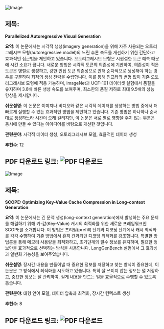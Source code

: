 ![Image](https://avatars.githubusercontent.com/u/4d9f9a546aa8c63e277161ea700075c4?v=4)
## 제목:
**Parallelized Autoregressive Visual Generation**

**요약**:
이 논문에서는 시각적 생성(imagery generation)을 위해 자주 사용되는 오토리그레시브 모형(autoregressive model)의 느린 추론 속도를 개선하기 위한 간단하고 효과적인 접근법을 제안하고 있습니다. 오토리그레시브 모형은 시퀀셜한 토큰 예측 때문에 시간 소요가 큽니다. 새로운 방법은 시각적 토큰의 의존성에 기반하여, 의존성이 적은 토큰은 병렬로 생성하고, 강한 인접 토큰 의존성으로 인해 순차적으로 생성해야 하는 경우를 구분하여 최적의 생성 전략을 수립합니다. 이를 통해 인프라의 변형 없이 기존 오토리그레시브 모형에 적용 가능하며, ImageNet과 UCF-101 데이터셋 실험에서 품질을 유지하며 3.6배 빠른 생성 속도를 보여주며, 최소한의 품질 저하로 최대 9.5배의 성능 향상을 제시합니다.

**쉬운설명**:
이 논문은 이미지나 비디오와 같은 시각적 데이터를 생성하는 방법 중에서 더 빠르게 실행할 수 있는 효과적인 방법을 제안하고 있습니다. 기존 방법은 하나하나 순서대로 생성하느라 시간이 오래 걸리지만, 이 논문은 서로 별로 영향을 주지 않는 부분은 동시에 만들 수 있다는 아이디어를 바탕으로 개선한 것입니다.

**관련분야**:
시각적 데이터 생성, 오토리그레시브 모델, 효율적인 데이터 생성

**추천수**:
12

**PDF 다운로드 링크**: ![PDF 다운로드](https://arxiv.org/pdf/2412.15119)
---

![Image](https://cdn-thumbnails.huggingface.co/social-thumbnails/papers/2412.13649.png)
## 제목:
**SCOPE: Optimizing Key-Value Cache Compression in Long-context Generation**

**요약**:
이 논문에서는 긴 문맥 생성(long-context generation)에서 발생하는 주요 문제를 해결하기 위해 키-값(Key-Value) 캐시의 최적화를 위한 새로운 프레임워크인 SCOPE를 소개합니다. 이 방법은 프리필(prefill) 단계와 디코딩 단계에서 캐시 최적화를 각각 수행하여 기존 방법에서 흔히 간과되던 디코딩 최적화를 강조합니다. 특별한 방법론을 통해 메모리 사용량을 최적화하고, 초기단계의 필수 정보를 유지하며, 필요한 정보만을 효과적으로 선택하는 방식을 사용합니다. LongGenBench 실험에서 그 효과성과 일반화 가능성을 보여주었습니다.

**쉬운설명**:
장시간 내용을 만들어낼 때 중요한 정보를 저장하고 찾는 방식이 중요한데, 이 논문은 그 방식에서 최적화를 시도하고 있습니다. 특히 잘 쓰이지 않는 정보는 덜 저장하고, 중요한 정보는 잘 관리하여, 길게 내용을 만드는 일을 효율적으로 수행할 수 있도록 돕습니다.

**관련분야**:
대형 언어 모델, 데이터 압축과 최적화, 장시간 컨텍스트 생성

**추천수**:
8

**PDF 다운로드 링크**: ![PDF 다운로드](https://arxiv.org/pdf/2412.13649)
---